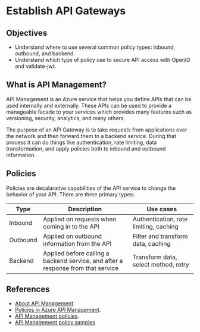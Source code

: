 # Establish API Gateways

## Objectives
* Understand where to use several common policy types: inbound, outbound, and backend.
* Understand which type of policy use to secure API access with OpenID and validate-jwt.

## What is API Management?
API Management is an Azure service that helps you define APIs that can be used internally and externally. These APIs can be used to provide a manageable facade to your services which provides many features such as versioning, security, analytics, and many others.

The purpose of an API Gateway is to take requests from applications over the network and then forward them to a backend service. During that process it can do things like authentication, rate limiting, data transformation, and apply policies both to inbound and outbound information.

## Policies
Policies are decalarative capabilities of the API service to change the behavior of your API. There are three primary types:

Type | Description | Use cases |
---- | ----------- | --------- |
Inbound | Applied on requests when coming in to the API | Authentication, rate limiting, caching |
Outbound | Applied on outbound information from the API | Filter and transform data, caching |
Backend | Applied before calling a backend service, and after a response from that service | Transform data, select method, retry |

## References
* [About API Management](https://docs.microsoft.com/en-us/azure/api-management/api-management-key-concepts).
* [Policies in Azure API Management](https://docs.microsoft.com/en-us/azure/api-management/api-management-howto-policies).
* [API Management policies](https://docs.microsoft.com/en-us/azure/api-management/api-management-policies).
* [API Management policy samples](https://docs.microsoft.com/en-us/azure/api-management/policy-samples)